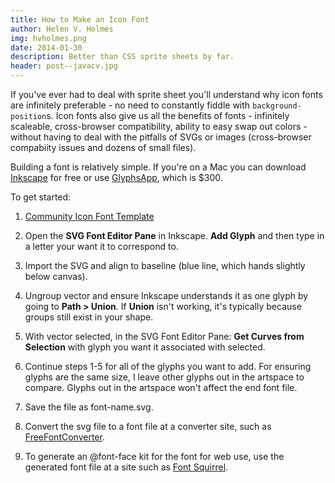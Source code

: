 ```yaml
---
title: How to Make an Icon Font
author: Helen V. Holmes
img: hvholmes.png
date: 2014-01-30
description: Better than CSS sprite sheets by far.
header: post--javacv.jpg
---
```


If you've ever had to deal with sprite sheet you'll understand why icon fonts are infinitely preferable - no need to constantly fiddle with ```background-position```s. Icon fonts also give us all the benefits of fonts - infinitely scaleable, cross-browser compatibility, ability to easy swap out colors - without having to deal with the pitfalls of SVGs or images (cross-browser compabiity issues and dozens of small files).

Building a font is relatively simple. If you're on a Mac you can download [Inkscape](http://www.inkscape.org/en/) for free or use [GlyphsApp](http://www.glyphsapp.com/), which is $300.

To get started:
1. [Community Icon Font Template](https://github.com/Heydon/Community-Icon-Font/blob/master/resources/inkscape_iconfont_canvas_template.svg)

2. Open the **SVG Font Editor Pane** in Inkscape. **Add Glyph** and then type in a letter your want it to correspond to.

3. Import the SVG and align to baseline (blue line, which hands slightly below canvas). 

4. Ungroup vector and ensure Inkscape understands it as one glyph by going to **Path > Union**. If **Union** isn't working, it's typically because groups still exist in your shape.

5. With vector selected, in the SVG Font Editor Pane: **Get Curves from Selection** with glyph you want it associated with selected.

6. Continue steps 1-5 for all of the glyphs you want to add. For ensuring glyphs are the same size, I leave other glyphs out in the artspace to compare. Glyphs out in the artspace won't affect the end font file.

7. Save the file as font-name.svg.

8. Convert the svg file to a font file at a converter site, such as [FreeFontConverter](http://www.freefontconverter.com/).

9. To generate an @font-face kit for the font for web use, use the generated font file at a site such as [Font Squirrel](http://www.fontsquirrel.com/tools/webfont-generator).